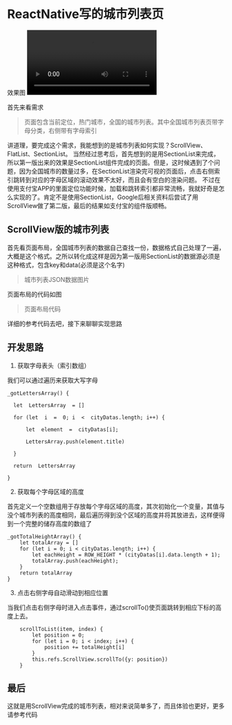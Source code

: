 # ReactNative写的城市列表页
效果图
![gif](https://github.com/xinmingZhou/cityListScene/blob/master/屏幕录制%202019-02-23%2011.09.44.mov)

首先来看需求
> 页面包含当前定位，热门城市，全国的城市列表。其中全国城市列表页带字母分类，右侧带有字母索引

讲道理，要完成这个需求，我能想到的是城市列表如何实现？ScrollView、FlatList、SectionList。
当然经过思考后，首先想到的是用SectionList来完成，所以第一版出来的效果是SectionList组件完成的页面。但是，这时候遇到了个问题，因为全国城市的数量过多，在SectionList渲染完可视的页面后，点击右侧索引跳转到对应的字母区域的滚动效果不太好，而且会有空白的渲染问题。
不过在使用支付宝APP的里面定位功能时候，加载和跳转索引都非常流畅，我就好奇是怎么实现的了。肯定不是使用SectionList，Google后相关资料后尝试了用ScrollView做了第二版，最后的结果如支付宝的组件版顺畅。

## ScrollView版的城市列表

首先看页面布局，全国城市列表的数据自己查找一份，数据格式自己处理了一遍，大概是这个格式。之所以转化成这样是因为第一版用SectionList的数据源必须是这种格式，包含key和data(必须是这个名字)

> 城市列表JSON数据图片


页面布局的代码如图
> 页面布局代码

详细的参考代码去吧，接下来聊聊实现思路

## 开发思路

 1. 获取字母表头（索引数组）

我们可以通过遍历来获取大写字母

  
```
_gotLettersArray() {
    
  let  LettersArray  = []
    
  for (let  i  =  0; i  <  cityDatas.length; i++) {
    
      let  element  =  cityDatas[i];
    
      LettersArray.push(element.title)
    
  }
    
  return  LettersArray
    
}
```

 2. 获取每个字母区域的高度

首先定义一个空数组用于存放每个字母区域的高度，其次初始化一个变量，其值与没个城市列表的高度相同，最后遍历得到没个区域的高度并将其放进去，这样便得到一个完整的储存高度的数组了

```
_gotTotalHeightArray() {
    let totalArray = []
    for (let i = 0; i < cityDatas.length; i++) {
        let eachHeight = ROW_HEIGHT * (cityDatas[i].data.length + 1);
        totalArray.push(eachHeight);
    }
    return totalArray
}
```

3. 点击右侧字母自动滑动到相应位置

当我们点击右侧字母时进入点击事件，通过scrollTo()使页面跳转到相应下标的高度上去。

```
    scrollToList(item, index) {
        let position = 0;
        for (let i = 0; i < index; i++) {
            position += totalHeight[i]
        }
        this.refs.ScrollView.scrollTo({y: position})
    }
```

## 最后
这就是用ScrollView完成的城市列表，相对来说简单多了，而且体验也更好，更多请参考代码


